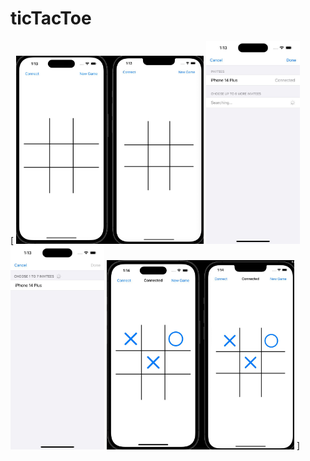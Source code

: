 # ticTacToe
[
<img src="https://github.com/MikkiWhiteDove/ticTacToe/blob/main/Images/firstImage.jpg" width="300" hedth="300">
<img src="https://github.com/MikkiWhiteDove/ticTacToe/blob/main/Images/secondImage.jpg" width="150" hedth="300">
<img src="https://github.com/MikkiWhiteDove/ticTacToe/blob/main/Images/thirdPhoto.jpg" width="150" hedth="300">
<img src="https://github.com/MikkiWhiteDove/ticTacToe/blob/main/Images/lastImage.jpg" width="300" hedth="300">
]
